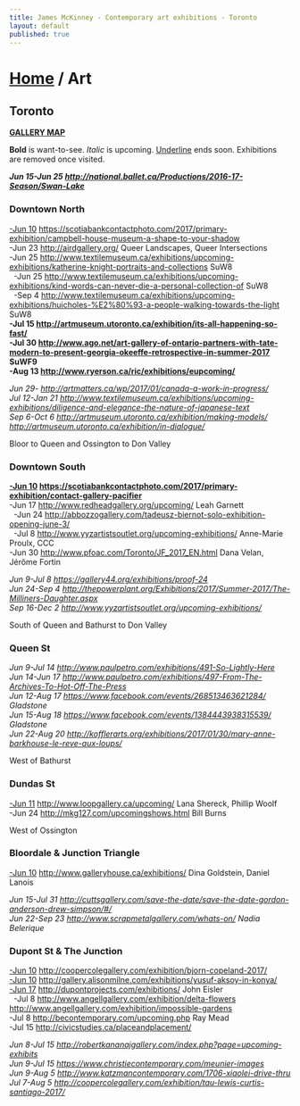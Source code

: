 ```yaml
---
title: James McKinney - Contemporary art exhibitions - Toronto
layout: default
published: true
---
```


# [Home](/) / Art

## Toronto

**[GALLERY MAP](https://www.google.com/maps/d/u/0/edit?mid=1sMiga7vQsqWdqEVQCqHsxjX2jeU)**

<p><span class="glyphicon glyphicon-info-sign" aria-hidden="true"></span> <strong>Bold</strong> is want-to-see. <em>Italic</em> is upcoming. <u>Underline</u> ends soon. Exhibitions are removed once visited.</p>

_**Jun 15-Jun 25 <http://national.ballet.ca/Productions/2016-17-Season/Swan-Lake>**_  

### Downtown North

<u>-Jun 10</u> <https://scotiabankcontactphoto.com/2017/primary-exhibition/campbell-house-museum-a-shape-to-your-shadow>  
-Jun 23 <http://airdgallery.org/> Queer Landscapes, Queer Intersections  
-Jun 25 <http://www.textilemuseum.ca/exhibitions/upcoming-exhibitions/katherine-knight-portraits-and-collections> SuW8  
  -Jun 25 <http://www.textilemuseum.ca/exhibitions/upcoming-exhibitions/kind-words-can-never-die-a-personal-collection-of> SuW8  
  -Sep 4 <http://www.textilemuseum.ca/exhibitions/upcoming-exhibitions/huicholes-%E2%80%93-a-people-walking-towards-the-light> SuW8  
**-Jul 15 <http://artmuseum.utoronto.ca/exhibition/its-all-happening-so-fast/>**  
**-Jul 30 <http://www.ago.net/art-gallery-of-ontario-partners-with-tate-modern-to-present-georgia-okeeffe-retrospective-in-summer-2017> SuWF9**  
**-Aug 13 <http://www.ryerson.ca/ric/exhibitions/eupcoming/>**  

_Jun 29- <http://artmatters.ca/wp/2017/01/canada-a-work-in-progress/>_  
_Jul 12-Jan 21 <http://www.textilemuseum.ca/exhibitions/upcoming-exhibitions/diligence-and-elegance-the-nature-of-japanese-text>_  
_Sep 6-Oct 6 <http://artmuseum.utoronto.ca/exhibition/making-models/> <http://artmuseum.utoronto.ca/exhibition/in-dialogue/>_  

<span class="glyphicon glyphicon-info-sign" aria-hidden="true"></span> Bloor to Queen and Ossington to Don Valley

### Downtown South

**<u>-Jun 10</u> <https://scotiabankcontactphoto.com/2017/primary-exhibition/contact-gallery-pacifier>**  
-Jun 17 <http://www.redheadgallery.org/upcoming/> Leah Garnett  
  -Jun 24 <http://abbozzogallery.com/tadeusz-biernot-solo-exhibition-opening-june-3/>  
  -Jul 8 <http://www.yyzartistsoutlet.org/upcoming-exhibitions/> Anne-Marie Proulx, CCC  
-Jun 30 <http://www.pfoac.com/Toronto/JF_2017_EN.html> Dana Velan, Jérôme Fortin  

_Jun 9-Jul 8 <https://gallery44.org/exhibitions/proof-24>_  
_Jun 24-Sep 4 <http://thepowerplant.org/Exhibitions/2017/Summer-2017/The-Milliners-Daughter.aspx>_  
_Sep 16-Dec 2 <http://www.yyzartistsoutlet.org/upcoming-exhibitions/>_  

<span class="glyphicon glyphicon-info-sign" aria-hidden="true"></span> South of Queen and Bathurst to Don Valley

### Queen St

_Jun 9-Jul 14 <http://www.paulpetro.com/exhibitions/491-So-Lightly-Here>_  
_Jun 14-Jun 17 <http://www.paulpetro.com/exhibitions/497-From-The-Archives-To-Hot-Off-The-Press>_  
_Jun 12-Aug 17 <https://www.facebook.com/events/268513463621284/> Gladstone_  
_Jun 15-Aug 18 <https://www.facebook.com/events/1384443938315539/> Gladstone_  
_Jun 22-Aug 20 <http://kofflerarts.org/exhibitions/2017/01/30/mary-anne-barkhouse-le-reve-aux-loups/>_  

<span class="glyphicon glyphicon-info-sign" aria-hidden="true"></span> West of Bathurst

### Dundas St

<u>-Jun 11</u> <http://www.loopgallery.ca/upcoming/> Lana Shereck, Phillip Woolf  
-Jun 24 <http://mkg127.com/upcomingshows.html> Bill Burns  

<span class="glyphicon glyphicon-info-sign" aria-hidden="true"></span> West of Ossington

### Bloordale & Junction Triangle

<u>-Jun 10</u> <http://www.galleryhouse.ca/exhibitions/> Dina Goldstein, Daniel Lanois  

_Jun 15-Jul 31 <http://cuttsgallery.com/save-the-date/save-the-date-gordon-anderson-drew-simpson/#/>_  
_Jun 22-Sep 23 <http://www.scrapmetalgallery.com/whats-on/> Nadia Belerique_  

### Dupont St & The Junction

<u>-Jun 10</u> <http://coopercolegallery.com/exhibition/bjorn-copeland-2017/>  
<u>-Jun 10</u> <http://gallery.alisonmilne.com/exhibitions/yusuf-aksoy-in-konya/>  
<u>-Jun 17</u> <http://dupontprojects.com/exhibitions/> John Eisler  
  -Jul 8 <http://www.angellgallery.com/exhibition/delta-flowers> <http://www.angellgallery.com/exhibition/impossible-gardens>  
-Jul 8 <http://becontemporary.com/upcoming.php> Ray Mead  
-Jul 15 <http://civicstudies.ca/placeandplacement/>  

_Jun 8-Jul 15 <http://robertkananajgallery.com/index.php?page=upcoming-exhibits>_  
_Jun 9-Jul 15 <https://www.christiecontemporary.com/meunier-images>_  
_Jun 9-Aug 5 <http://www.katzmancontemporary.com/1706-xiaolei-drive-thru>_  
_Jul 7-Aug 5 <http://coopercolegallery.com/exhibition/tau-lewis-curtis-santiago-2017/>_  
